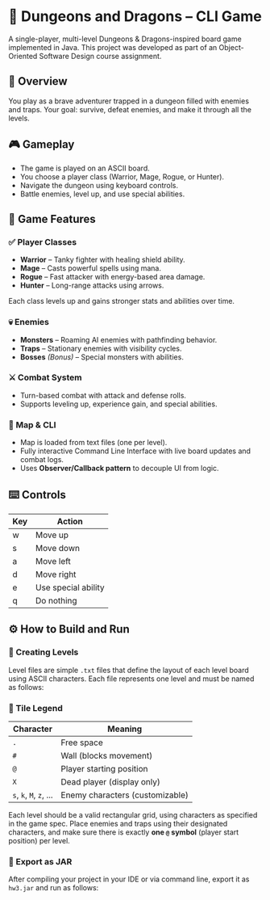 # 🐉 Dungeons and Dragons – CLI Game

A single-player, multi-level Dungeons & Dragons-inspired board game implemented in Java. This project was developed as part of an Object-Oriented Software Design course assignment.

## 📜 Overview

You play as a brave adventurer trapped in a dungeon filled with enemies and traps. Your goal: survive, defeat enemies, and make it through all the levels.

## 🎮 Gameplay

- The game is played on an ASCII board.
- You choose a player class (Warrior, Mage, Rogue, or Hunter).
- Navigate the dungeon using keyboard controls.
- Battle enemies, level up, and use special abilities.

## 🧩 Game Features

### ✅ Player Classes
- **Warrior** – Tanky fighter with healing shield ability.
- **Mage** – Casts powerful spells using mana.
- **Rogue** – Fast attacker with energy-based area damage.
- **Hunter** – Long-range attacks using arrows.

Each class levels up and gains stronger stats and abilities over time.

### 💀 Enemies
- **Monsters** – Roaming AI enemies with pathfinding behavior.
- **Traps** – Stationary enemies with visibility cycles.
- **Bosses** *(Bonus)* – Special monsters with abilities.

### ⚔️ Combat System
- Turn-based combat with attack and defense rolls.
- Supports leveling up, experience gain, and special abilities.

### 🧱 Map & CLI
- Map is loaded from text files (one per level).
- Fully interactive Command Line Interface with live board updates and combat logs.
- Uses **Observer/Callback pattern** to decouple UI from logic.

## ⌨️ Controls

| Key | Action              |
|-----|---------------------|
| w   | Move up             |
| s   | Move down           |
| a   | Move left           |
| d   | Move right          |
| e   | Use special ability |
| q   | Do nothing          |

## ⚙️ How to Build and Run

### 📝 Creating Levels

Level files are simple `.txt` files that define the layout of each level board using ASCII characters. Each file represents one level and must be named as follows:
### 📌 Tile Legend

| Character | Meaning                                |
|-----------|----------------------------------------|
| `.`       | Free space                             |
| `#`       | Wall (blocks movement)                 |
| `@`       | Player starting position               |
| `X`       | Dead player (display only)             |
| `s`, `k`, `M`, `z`, ... | Enemy characters (customizable) |

Each level should be a valid rectangular grid, using characters as specified in the game spec. Place enemies and traps using their designated characters, and make sure there is exactly **one `@` symbol** (player start position) per level.

### 🔨 Export as JAR

After compiling your project in your IDE or via command line, export it as `hw3.jar` and run as follows:

```bash java -jar hw3.jar ./levels

